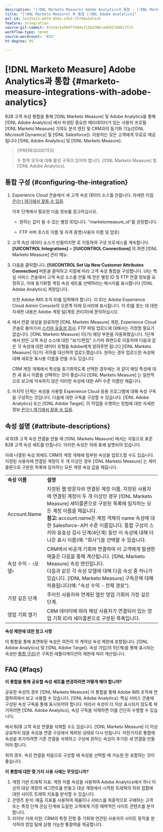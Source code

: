 ```yaml
---
description: "[!DNL Marketo Measure] Adobe Analytics과 통합 - [!DNL Marketo Measure]"
title: "[!DNL Marketo Measure] 와 통합 [!DNL Adobe Analytics]"
exl-id: 3a125a15-eb74-454a-afb3-75746a1dfac6
feature: Integration
source-git-commit: 915e9c5a968ffd9de713b4308cadb91768613fc5
workflow-type: tm+mt
source-wordcount: '933'
ht-degree: 0%

---
```


# [!DNL Marketo Measure] Adobe Analytics과 통합 {#marketo-measure-integrations-with-adobe-analytics}

B2B 고객 속성 통합을 통해 [!DNL Marketo Measure] 및 Adobe Analytics을 통해 [!DNL Adobe Analytics] 에서 파생된 중요한 메타데이터가 있는 사용자 프로필 [!DNL Marketo Measure] 기여도 분석 엔진 및 CRM과의 동기화 기능([!DNL Microsoft Dynamics] 및 [!DNL Salesforce]). 이용하는 모든 고객에게 무료로 제공됩니다 [!DNL Adobe Analytics] 및 [!DNL Marketo Measure].

>[!PREREQUISITES]
>
>두 항목 모두에 대해 활성 구독이 있어야 합니다. [!DNL Marketo Measure] 및 [!DNL Adobe Analytics].

## 통합 구성 {#configuring-the-integration}

1. Experience Cloud 콘솔에서 새 고객 속성 데이터 소스를 만듭니다. 자세한 지침 [은(는) 여기에서 찾을 수 있음](https://experienceleague.adobe.com/docs/core-services/interface/services/customer-attributes/t-crs-usecase.html).

   이후 단계에서 필요한 다음 정보를 참고하십시오.

   * 원하는 값이 될 수 있는 별칭 ID입니다. &quot;marketomeasure_id&quot;를 권장합니다.

   * FTP 서버 호스트 이름 및 자격 증명(사용자 이름 및 암호)

1. 고객 속성 데이터 소스가 만들어지면 로 이동하여 구성 프로세스를 계속합니다. **[!UICONTROL Integrations]** > **[!UICONTROL Connections]** 의 화면 [!DNL Marketo Measure] 관리 메뉴.

1. 다음을 클릭합니다. **[!UICONTROL Set Up New Customer Attributes Connection]** 버튼을 클릭하고 지침에 따라 고객 속성 통합을 구성합니다. UI는 핵심 서비스 콘솔에서 고객 속성 소스를 만들 때 얻은 별칭 ID 및 FTP 연결 정보를 요청하고, 이에 동기화할 계정 속성 세트를 선택하라는 메시지를 표시합니다 [!DNL Adobe Analytics] 계정입니다.

   또한 Adobe IMS 조직 ID를 입력해야 합니다. 이 ID는 Adobe Experience Cloud Admin Console의 오른쪽 아래 모서리에 표시됩니다. 이 ID를 찾는 데 대한 자세한 내용은 Adobe 계정 팀(계정 관리자)에 문의하십시오.

1. 에서 연결 생성을 완료하면 [!DNL Marketo Measure] 계정, Experience Cloud 콘솔로 돌아가서 [스키마 유효성 검사](https://experienceleague.adobe.com/docs/core-services/interface/services/customer-attributes/validate-schema.html?lang=en). FTP 파일 업로드에 대해서는 걱정할 필요가 없습니다. [!DNL Marketo Measure] 이(가) 해당 부분을 자동화했습니다. 1단계에서 만든 고객 속성 소스에 대한 &quot;보기/편집&quot; 스키마 화면으로 이동하여 다음과 같은 각 속성에 대한 데이터 유형을 Adobe에게 알려주면 됩니다 [!DNL Marketo Measure] 이(가) 귀하를 대신하여 업로드했습니다. 원하는 경우 업로드한 속성에 대해 새로운 표시용 이름을 만들 수도 있습니다.

   CRM 계정 개체에서 특성을 동기화하도록 선택한 경우에는 과 같이 해당 특성에 대한 새 표시 이름을 선택하는 것이 좋습니다 [!DNL Marketo Measure] 는 일반적으로 보고에 익숙하지 않은 이러한 속성에 대한 API 수준 이름만 채웁니다.

1. 마지막 단계는 속성을 사용할 Experience Cloud 응용 프로그램에 대해 속성 구독을 구성하는 것입니다. 다음에 대한 구독을 구성할 수 있습니다. [!DNL Adobe Analytics] 또는 [!DNL Adobe Target].  이 작업을 수행하는 방법에 대한 자세한 정보 [은(는) 여기에서 찾을 수 있음](https://experienceleague.adobe.com/docs/core-services/interface/customer-attributes/subscription.html).

## 속성 설명 {#attribute-descriptions}

새 B2B 고객 속성 연결을 만들 때 [!DNL Marketo Measure] 에서는 자동으로 표준 B2B 고객 속성 세트를 만듭니다. 이러한 속성은 아래 표에 설명되어 있습니다.

아래 나열된 속성 외에도 CRM의 계정 개체에 첨부된 속성을 업로드할 수도 있습니다. 지정된 사용자에 연결된 계정이 두 개 이상인 경우 [!DNL Marketo Measure] 는 세미콜론으로 구분된 목록에 일치하는 모든 계정 속성 값을 채웁니다.

<table> 
 <colgroup> 
  <col> 
  <col> 
 </colgroup> 
 <tbody> 
  <tr> 
   <td><b>속성 이름</b></td> 
   <td><b>설명</b></td>
  </tr> 
  <tr> 
   <td>Account.Name</td> 
   <td>지정된 웹 방문자와 연결된 계정 이름. 지정된 사용자에 연결된 계정이 두 개 이상인 경우 [!DNL Marketo Measure] 세미콜론으로 구분된 목록에 일치하는 모든 계정 이름을 채웁니다.<br/>
   <strong>참고:</strong> account.name은 계정 객체의 name 속성에 대한 Salesforce-API 수준 이름입니다. 통합 구성의 스키마 유효성 검사 단계(4단계) 동안 이 속성에 대해 더 나은 표시 이름(예: "회사")을 선택할 수 있습니다.</td>
  </tr>
  <tr> 
   <td>속성 수익 - ‹모델›</td> 
   <td>CRM에서 비공개 기회와 연결하여 이 고객에게 발생한 매출은 다음을 통해 계산됩니다. [!DNL Marketo Measure] 속성 엔진입니다.<br/>
   다음과 같은 각 속성 모델에 대해 다음 속성 중 하나가 있습니다. [!DNL Marketo Measure] 구독은에 대해 허용됩니다(예: "속성 수익 - 전체 경로").</td>
  </tr>
  <tr> 
   <td>가장 깊은 단계</td> 
   <td>주어진 사용자와 연계된 열린 영업 기회의 가장 깊은 단계.</td>
  </tr>
  <tr> 
   <td>영업 기회 열기</td> 
   <td>CRM 데이터에 따라 해당 사용자가 연결되어 있는 영업 기회 ID의 세미콜론으로 구분된 목록입니다.</td>
  </tr> 
 </tbody> 
</table>

**속성 제한에 대한 참고 사항**

이 통합을 통해 표면화된 속성은 여전히 의 계약상 속성 제한에 포함됩니다. [!DNL Adobe Analytics] 및 [!DNL Adobe Target]. 속성 가입(의 5단계)을 통해 표시되는 속성만 [통합 구성](#configuring-the-integration))은 구독한 애플리케이션의 제한에 따라 계산됩니다.

## FAQ {#faqs}

**이 통합을 통해 공유할 속성 세트를 변경하려면 어떻게 해야 합니까?**

공유한 속성의 경우 [!DNL Marketo Measure] 이 통합을 통해 Adobe IMS 조직에 연결하여에서 보고 사용할 수 있습니다. [!DNL Adobe Analytics]: 핵심 서비스 콘솔에 구성된 속성 구독을 통해 표시되어야 합니다. 따라서 속성이 더 이상 표시되지 않도록 제거하려면 [!DNL Adobe Analytics], 속성 구독을 삭제하면 이를 간단히 수행할 수 있습니다.

에서 B2B 고객 속성 연결을 삭제할 수도 있습니다. [!DNL Marketo Measure] 더 이상 공유하지 않을 속성을 연결 구성에서 제외된 상태로 다시 만듭니다. 마찬가지로 통합에 속성을 추가하려면 기존 연결을 삭제하고 구성에 원하는 속성이 추가된 새 연결을 만들어야 합니다.

위의 경우, 속성 연결을 처음으로 구성할 때 속성을 선택할 때 가능한 한 포함하는 것이 좋습니다.

**이 통합에 대한 몇 가지 사용 사례는 무엇입니까?**

1. 계정 기반 트래픽 지표: 계정 이름 속성을 사용하여 Adobe Analytics에서 하나 이상의 대상 계정의 세그먼트를 만들고 대상 계정에서 시작된 트래픽의 하위 집합에 대한 사이트 트래픽 지표를 분석할 수 있습니다.
1. 콘텐츠 분석: 매출 지표를 사용하여 제품이나 서비스를 최종적으로 구매하는 고객 또는 특정 단계 관심 단계에 도달한 고객에게 가장 매력적인 사이트 콘텐츠를 분석합니다.
1. 라이브 거래 지원: CRM의 특정 진행 중 기회와 연관된 사용자의 사이트 동작을 분석하여 영업 팀에 실행 가능한 통찰력을 제공합니다.
